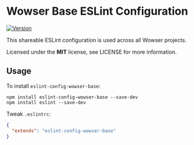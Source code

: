 # Wowser Base ESLint Configuration

[![Version](https://img.shields.io/npm/v/eslint-config-wowser-base.svg?style=flat)](https://www.npmjs.org/package/eslint-config-wowser-base)

This shareable ESLint configuration is used across all Wowser projects.

Licensed under the **MIT** license, see LICENSE for more information.

## Usage

To install `eslint-config-wowser-base`:

```shell
npm install eslint-config-wowser-base --save-dev
npm install eslint --save-dev
```

Tweak `.eslintrc`:

```json
{
  "extends": "eslint-config-wowser-base"
}
```
